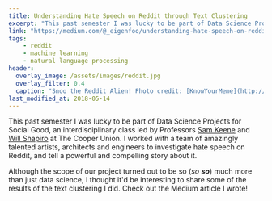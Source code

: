 ```yaml
---
title: Understanding Hate Speech on Reddit through Text Clustering
excerpt: "This past semester I was lucky to be part of Data Science Projects for Social Good, an interdisciplinary class led by Professors Sam Keene and Will Shapiro at The Cooper Union."
link: "https://medium.com/@_eigenfoo/understanding-hate-speech-on-reddit-through-text-clustering-7dc7675bccae"
tags:
    - reddit
    - machine learning
    - natural language processing
header:
  overlay_image: /assets/images/reddit.jpg
  overlay_filter: 0.4
  caption: "Snoo the Reddit Alien! Photo credit: [KnowYourMeme](http://knowyourmeme.com/memes/snoo)"
last_modified_at: 2018-05-14
---
```


This past semester I was lucky to be part of Data Science Projects for
Social Good, an interdisciplinary class led by Professors [Sam
Keene](https://ee.cooper.edu/~keene/) and [Will
Shapiro](https://www.linkedin.com/in/will-shapiro-ba2477aa/) at The Cooper
Union. I worked with a team of amazingly talented artists, architects and
engineers to investigate hate speech on Reddit, and tell a powerful and
compelling story about it.

Although the scope of our project turned out to be so (_so_ _**so**_) much more
than just data science, I thought it'd be interesting to share some of the
results of the text clustering I did. Check out the Medium article I wrote!
